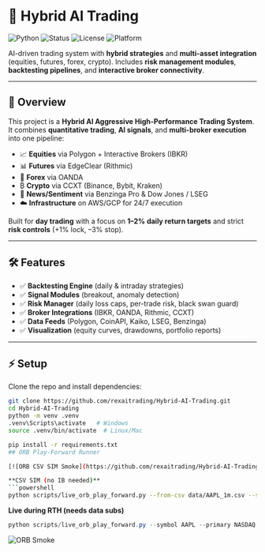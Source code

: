 

# 🚀 Hybrid AI Trading

![Python](https://img.shields.io/badge/python-3.12-blue)
![Status](https://img.shields.io/badge/status-active-success)
![License](https://img.shields.io/badge/license-private-lightgrey)
![Platform](https://img.shields.io/badge/platform-Windows%20%7C%20Linux-blue)

AI-driven trading system with **hybrid strategies** and **multi-asset integration** (equities, futures, forex, crypto).
Includes **risk management modules**, **backtesting pipelines**, and **interactive broker connectivity**.

---

## 📌 Overview
This project is a **Hybrid AI Aggressive High-Performance Trading System**.
It combines **quantitative trading**, **AI signals**, and **multi-broker execution** into one pipeline:

- 📈 **Equities** via Polygon + Interactive Brokers (IBKR)
- 📊 **Futures** via EdgeClear (Rithmic)
- 💱 **Forex** via OANDA
- ₿ **Crypto** via CCXT (Binance, Bybit, Kraken)
- 📰 **News/Sentiment** via Benzinga Pro & Dow Jones / LSEG
- ☁️ **Infrastructure** on AWS/GCP for 24/7 execution

Built for **day trading** with a focus on **1–2% daily return targets** and strict **risk controls** (+1% lock, –3% stop).

---

## 🛠️ Features
- ✅ **Backtesting Engine** (daily & intraday strategies)
- ✅ **Signal Modules** (breakout, anomaly detection)
- ✅ **Risk Manager** (daily loss caps, per-trade risk, black swan guard)
- ✅ **Broker Integrations** (IBKR, OANDA, Rithmic, CCXT)
- ✅ **Data Feeds** (Polygon, CoinAPI, Kaiko, LSEG, Benzinga)
- ✅ **Visualization** (equity curves, drawdowns, portfolio reports)

---

## ⚡ Setup

Clone the repo and install dependencies:

```bash
git clone https://github.com/rexaitrading/Hybrid-AI-Trading.git
cd Hybrid-AI-Trading
python -m venv .venv
.venv\Scripts\activate   # Windows
source .venv/bin/activate  # Linux/Mac

pip install -r requirements.txt
## ORB Play-Forward Runner

[![ORB CSV SIM Smoke](https://github.com/rexaitrading/Hybrid-AI-Trading/actions/workflows/orb_sim_smoke.yml/badge.svg)](https://github.com/rexaitrading/Hybrid-AI-Trading/actions/workflows/orb_sim_smoke.yml)

**CSV SIM (no IB needed)**
```powershell
python scripts/live_orb_play_forward.py --from-csv data/AAPL_1m.csv --sim --symbol AAPL --mdt 3 --rth 0 --orb-minutes 15 --qty 100 --fees 0

```

**Live during RTH (needs data subs)**
```powershell
python scripts/live_orb_play_forward.py --symbol AAPL --primary NASDAQ --mdt 1 --rth 1 --orb-minutes 15 --qty 100 --fees 0
```

![ORB Smoke](https://github.com/rexaitrading/Hybrid-AI-Trading/actions/workflows/orb_smoke.yml/badge.svg)

